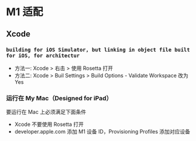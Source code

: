 # M1 适配

## Xcode

### `building for iOS Simulator, but linking in object file built for iOS, for architectur`

* 方法一: Xcode > 右击 > 使用 Rosetta 打开
* 方法二: Xcode > Buil Settings > Build Options - Validate Workspace 改为Yes

### 运行在 My Mac（Designed for iPad）

要运行在 Mac 上必须满足下面条件

* Xcode 不要使用 Rosetta 打开
* developer.apple.com 添加 M1 设备 ID，Provisioning Profiles 添加对应设备

